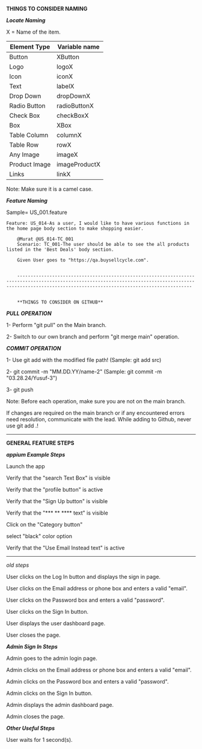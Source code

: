 **THINGS TO CONSIDER NAMING**

**_Locate Naming_**

X = Name of the item.

| Element Type  | Variable name |
|---------------|---------------|
| Button        | XButton       |
| Logo          | logoX         |
| Icon          | iconX         |
| Text          | labelX        |
| Drop Down     | dropDownX     |
| Radio Button  | radioButtonX  | 
| Check Box     | checkBoxX     |
| Box           | XBox          |
| Table Column  | columnX       |
| Table Row     | rowX          |
| Any Image     | imageX        |
| Product Image | imageProductX |
| Links         | linkX         |

Note: Make sure it is a camel case.

**_Feature Naming_**

Sample= US_001.feature
    
    Feature: US_014-As a user, I would like to have various functions in the home page body section to make shopping easier.

        @Murat @US_014-TC_001
        Scenario: TC_001-The user should be able to see the all products listed in the 'Best Deals' body section.

        Given User goes to "https://qa.buysellcycle.com".


        -------------------------------------------------------------------------------------------------------------------------------------------------------------------------------------------------------------


        **THINGS TO CONSIDER ON GITHUB**

**_PULL OPERATION_**

1- Perform "git pull" on the Main branch.

2- Switch to our own branch and perform "git merge main" operation.

**_COMMIT OPERATION_**

1- Use git add with the modified file path! (Sample: git add src)

2- git commit -m "MM.DD.YY/name-2" (Sample: git commit -m "03.28.24/Yusuf-3")

3- git push

Note: Before each operation, make sure you are not on the main branch. 

If changes are required on the main branch or if any encountered errors need resolution, communicate with the lead.
While adding to Github, never use git add .!


-------------------------------------------------------------------------------------------------------------------------------------------------------------------------------------------------------------

**GENERAL FEATURE STEPS**

**_appium Example Steps_**

Launch the app


Verify that the "search Text Box" is visible

Verify that the "profile button" is active

Verify that the "Sign Up button" is visible

Verify that the "*** ** **** text" is visible

Click on the "Category button"

select "black" color option

Verify that the "Use Email Instead text" is active


----------------------------------------------------------------------------------------------------------------
*old steps*

User clicks on the Log In button and displays the sign in page.

User clicks on the Email address or phone box and enters a valid "email".

User clicks on the Password box and enters a valid "password".

User clicks on the Sign In button.

User displays the user dashboard page.

User closes the page.

**_Admin Sign In Steps_**

Admin goes to the admin login page.

Admin clicks on the Email address or phone box and enters a valid "email".

Admin clicks on the Password box and enters a valid "password".

Admin clicks on the Sign In button.

Admin displays the admin dashboard page.

Admin closes the page.

**_Other Useful Steps_** 

User waits for 1 second(s).

